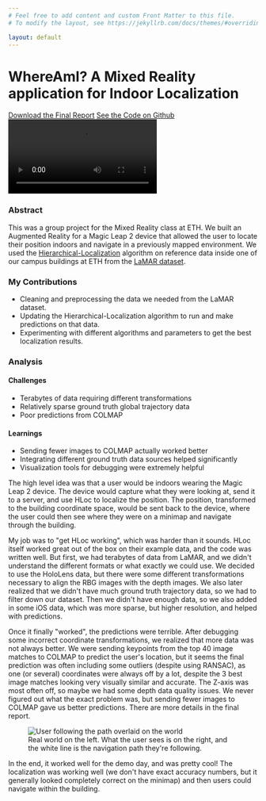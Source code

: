 ```yaml
---
# Feel free to add content and custom Front Matter to this file.
# To modify the layout, see https://jekyllrb.com/docs/themes/#overriding-theme-defaults

layout: default
---
```


# WhereAmI? A Mixed Reality application for Indoor Localization

<div class="button-container">
  <a class="btn" href="/assets/whereami-report.pdf" download>Download the Final Report</a>
  <a class="btn" href="https://github.com/rroessler1/Hierarchical-Localization/tree/arni_changes" target="_blank">See the Code on Github</a>
</div>

<div class="video-container">
  <video controls>
    <source src="/assets/whereami-video.mp4" type="video/mp4">
    Your browser does not support the video tag.
  </video>
</div>

### Abstract

This was a group project for the Mixed Reality class at ETH. We built an Augmented Reality for a Magic Leap 2 device that allowed the user to locate their position indoors and navigate in a previously mapped environment. We used the [Hierarchical-Localization](https://github.com/cvg/Hierarchical-Localization) algorithm on reference data inside one of our campus buildings at ETH from the [LaMAR dataset](https://github.com/microsoft/lamar-benchmark).

### My Contributions

* Cleaning and preprocessing the data we needed from the LaMAR dataset.
* Updating the Hierarchical-Localization algorithm to run and make predictions on that data.
* Experimenting with different algorithms and parameters to get the best localization results.

### Analysis

#### Challenges

* Terabytes of data requiring different transformations
* Relatively sparse ground truth global trajectory data
* Poor predictions from COLMAP

#### Learnings

* Sending fewer images to COLMAP actually worked better
* Integrating different ground truth data sources helped significantly
* Visualization tools for debugging were extremely helpful


The high level idea was that a user would be indoors wearing the Magic Leap 2 device. The device would capture what they were looking at, send it to a server, and use HLoc to localize the position. The position, transformed to the building coordinate space, would be sent back to the device, where the user could then see where they were on a minimap and navigate through the building.

My job was to "get HLoc working", which was harder than it sounds. HLoc itself worked great out of the box on their example data, and the code was written well. But first, we had terabytes of data from LaMAR, and we didn't understand the different formats or what exactly we could use. We decided to use the HoloLens data, but there were some different transformations necessary to align the RBG images with the depth images. We also later realized that we didn't have much ground truth trajectory data, so we had to filter down our dataset. Then we didn't have enough data, so we also added in some iOS data, which was more sparse, but higher resolution, and helped with predictions.

Once it finally "worked", the predictions were terrible. After debugging some incorrect coordinate transformations, we realized that more data was not always better. We were sending keypoints from the top 40 image matches to COLMAP to predict the user's location, but it seems the final prediction was often including some outliers (despite using RANSAC), as one (or several) coordinates were always off by a lot, despite the 3 best image matches looking very visually similar and accurate. The Z-axis was most often off, so maybe we had some depth data quality issues. We never figured out what the exact problem was, but sending fewer images to COLMAP gave us better predictions. There are more details in the final report.

<figure class="responsive-figure">
  <img src="/assets/user-nav-screenshot2.png" alt="User following the path overlaid on the world">
  <figcaption>Real world on the left. What the user sees is on the right, and the white line is the navigation path they're following.</figcaption>
</figure>

In the end, it worked well for the demo day, and was pretty cool! The localization was working well (we don't have exact accuracy numbers, but it generally looked completely correct on the minimap) and then users could navigate within the building.
